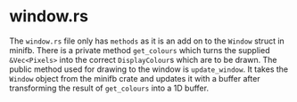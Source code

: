 # window.rs

The `window.rs` file only has `methods` as it is an add on to the `Window` struct in minifb. 
There is a private method `get_colours` which turns the supplied `&Vec<Pixels>` into the correct `DisplayColour`s which are to be drawn.
The public method used for drawing to the window is `update_window`. It takes the `Window` object from the minifb crate and updates it with a buffer after transforming the result of `get_colours` into a 1D buffer.


